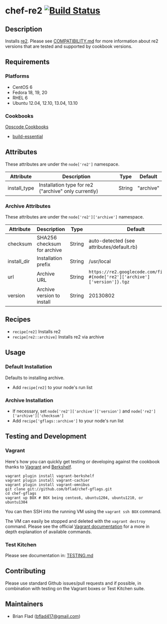 # chef-re2 [![Build Status](https://secure.travis-ci.org/bflad/chef-re2.png?branch=master)](http://travis-ci.org/bflad/chef-re2)

## Description

Installs [re2](https://code.google.com/p/re2/). Please see [COMPATIBILITY.md](COMPATIBILITY.md) for more information about re2 versions that are tested and supported by cookbook versions.

## Requirements

### Platforms

* CentOS 6
* Fedora 18, 19, 20
* RHEL 6
* Ubuntu 12.04, 12.10, 13.04, 13.10

### Cookbooks

[Opscode Cookbooks](https://github.com/opscode-cookbooks/)

* [build-essential](https://github.com/opscode-cookbooks/build-essential)

## Attributes

These attributes are under the `node['re2']` namespace.

Attribute | Description | Type | Default
----------|-------------|------|--------
install_type | Installation type for re2 ("archive" only currently) | String | "archive"

### Archive Attributes

These attributes are under the `node['re2']['archive']` namespace.

Attribute | Description | Type | Default
----------|-------------|------|--------
checksum | SHA256 checksum for archive | String | auto-detected (see attributes/default.rb)
install_dir | Installation prefix | String | /usr/local
url | Archive URL | String | `https://re2.googlecode.com/files/re2-#{node['re2']['archive']['version']}.tgz`
version | Archive version to install | String | 20130802

## Recipes

* `recipe[re2]` Installs re2
* `recipe[re2::archive]` Installs re2 via archive

## Usage

### Default Installation

Defaults to installing archive.

* Add `recipe[re2]` to your node's run list

### Archive Installation

* If necessary, set `node['re2']['archive']['version']` and `node['re2']['archive']['checksum']`
* Add `recipe['gflags::archive']` to your node's run list

## Testing and Development

### Vagrant

Here's how you can quickly get testing or developing against the cookbook thanks to [Vagrant](http://vagrantup.com/) and [Berkshelf](http://berkshelf.com/).

    vagrant plugin install vagrant-berkshelf
    vagrant plugin install vagrant-cachier
    vagrant plugin install vagrant-omnibus
    git clone git://github.com/bflad/chef-gflags.git
    cd chef-gflags
    vagrant up BOX # BOX being centos6, ubuntu1204, ubuntu1210, or ubuntu1304

You can then SSH into the running VM using the `vagrant ssh BOX` command.

The VM can easily be stopped and deleted with the `vagrant destroy` command. Please see the official [Vagrant documentation](http://docs.vagrantup.com/v2/cli/index.html) for a more in depth explanation of available commands.

### Test Kitchen

Please see documentation in: [TESTING.md](TESTING.md)

## Contributing

Please use standard Github issues/pull requests and if possible, in combination with testing on the Vagrant boxes or Test Kitchen suite.

## Maintainers

* Brian Flad (<bflad417@gmail.com>)
